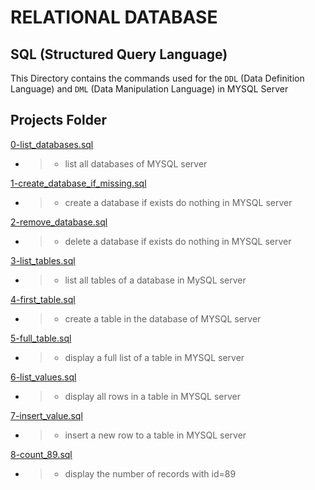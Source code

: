 # RELATIONAL DATABASE

## SQL (Structured Query Language)
This Directory contains the commands used for the `DDL`
(Data Definition Language) and `DML` (Data Manipulation Language)
in MYSQL Server


## Projects Folder
[0-list_databases.sql](0-list_databases.sql) 
* > * list all databases of MYSQL server 

[1-create_database_if_missing.sql](1-create_database_if_missing.sql)
* > * create a database if exists do nothing in MYSQL server

[2-remove_database.sql](2-remove_database.sql)
* > * delete a database if exists do nothing in MYSQL server

[3-list_tables.sql](3-list_tables.sql)
* > * list all tables of a database in MySQL server

[4-first_table.sql](4-first_table.sql)
* > * create a table in the database of MYSQL server

[5-full_table.sql](5-full_table.sql)
* > * display a full list of a table in MYSQL server

[6-list_values.sql](6-list_values.sql)
* > * display all rows in a table in MYSQL server

[7-insert_value.sql](7-insert_value.sql)
* > * insert a new row to a table in MYSQL server

[8-count_89.sql](8-count_89.sql)
* > * display the number of records with id=89